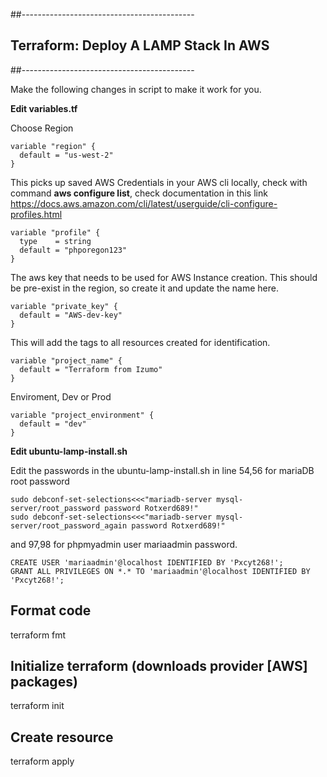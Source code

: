
##-------------------------------------------
##  Terraform: Deploy A LAMP Stack In AWS  ##
##-------------------------------------------

Make the following changes in script to make it work for you.

**Edit variables.tf**

Choose Region
```
variable "region" {
  default = "us-west-2"
}
```

This picks up saved AWS Credentials in your AWS cli locally, check with command **aws configure list**, check documentation in this link
https://docs.aws.amazon.com/cli/latest/userguide/cli-configure-profiles.html
```
variable "profile" {
  type    = string
  default = "phporegon123"
}
```

The aws key that needs to be used for AWS Instance creation. This should be pre-exist in the region, so create it and update the name here.
```
variable "private_key" {
  default = "AWS-dev-key"
}
```

This will add the tags to all resources created for identification.
```
variable "project_name" {
  default = "Terraform from Izumo"
}
```

Enviroment, Dev or Prod
```
variable "project_environment" {
  default = "dev"
}
```

**Edit ubuntu-lamp-install.sh**

Edit the passwords in the ubuntu-lamp-install.sh in line 54,56 for mariaDB root password

```
sudo debconf-set-selections<<<"mariadb-server mysql-server/root_password password Rotxerd689!"
sudo debconf-set-selections<<<"mariadb-server mysql-server/root_password_again password Rotxerd689!" 
```
and 97,98 for phpmyadmin user mariaadmin password.
```
CREATE USER 'mariaadmin'@localhost IDENTIFIED BY 'Pxcyt268!';
GRANT ALL PRIVILEGES ON *.* TO 'mariaadmin'@localhost IDENTIFIED BY 'Pxcyt268!';
```


## Format code
terraform fmt

## Initialize terraform (downloads provider [AWS] packages)
terraform init

## Create resource
terraform apply

